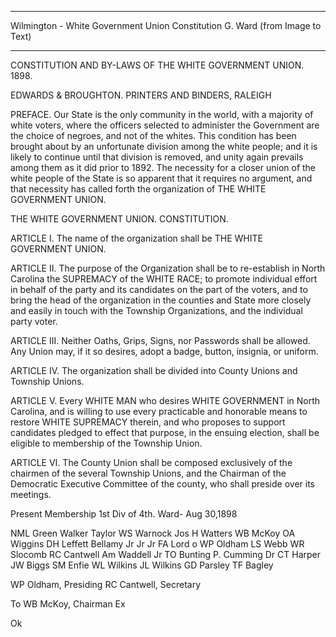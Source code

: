 ---
﻿Wilmington - White Government Union Constitution
G. Ward (from Image to Text)


________________




CONSTITUTION AND BY-LAWS
OF THE
WHITE GOVERNMENT UNION.
1898.

EDWARDS & BROUGHTON. PRINTERS AND BINDERS, RALEIGH


PREFACE.
Our State is the only community in the world, with a majority of white voters, where the officers selected to administer the Government are the choice of negroes, and not of the whites.
This condition has been brought about by an unfortunate division among the white people; and it is likely to continue until that division is removed, and unity again prevails among them as it did prior to 1892.
The necessity for a closer union of the white people of the State is so apparent that it requires no argument, and that necessity has called forth the organization of THE WHITE GOVERNMENT UNION.


THE
WHITE GOVERNMENT UNION.
CONSTITUTION.

ARTICLE I.
The name of the organization shall be THE WHITE GOVERNMENT UNION.

ARTICLE II.
The purpose of the Organization shall be to re-establish in North Carolina the SUPREMACY of the WHITE RACE; to promote individual effort in behalf of the party and its candidates on the part of the voters, and to bring the head of the organization in the counties and State more closely and easily in touch with the Township Organizations, and the individual party voter.

ARTICLE III.
Neither Oaths, Grips, Signs, nor Passwords shall be allowed.
Any Union may, if it so desires, adopt a badge, button, insignia, or uniform.


ARTICLE IV.
The organization shall be divided into County Unions and Township Unions.


ARTICLE V.
Every WHITE MAN who desires WHITE GOVERNMENT in North Carolina, and is willing to use every practicable and honorable means to restore WHITE SUPREMACY therein, and who proposes to support candidates pledged to effect that purpose, in the ensuing election, shall be eligible to membership of the Township Union.


ARTICLE VI.
The County Union shall be composed exclusively of the chairmen of the several Township Unions, and the Chairman of the Democratic Executive Committee of the county, who shall preside over its meetings.


Present Membership 1st Div of 4th. Ward- 
Aug 30,1898 


NML Green 
Walker Taylor 
WS Warnock 
Jos H Watters 
WB McKoy 
OA Wiggins
DH Leffett 
Bellamy Jr Jr Jr
FA Lord o
WP Oldham 
LS Webb 
WR Slocomb 
RC Cantwell 
Am Waddell Jr 
TO Bunting 
P. Cumming 
Dr CT Harper 
JW Biggs 
SM Enfie 
WL Wilkins 
JL Wilkins 
GD Parsley 
TF Bagley


WP Oldham, Presiding
RC Cantwell, Secretary


To WB McKoy, Chairman Ex


Ok